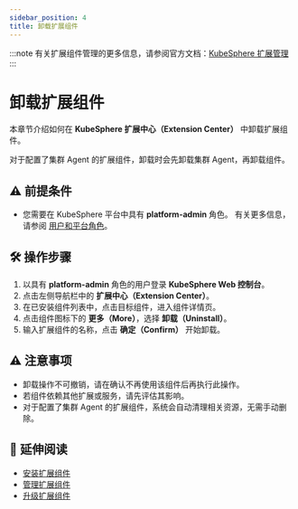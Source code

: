 ```yaml
---
sidebar_position: 4
title: 卸载扩展组件
---
```


:::note
有关扩展组件管理的更多信息，请参阅官方文档：[KubeSphere 扩展管理](https://docs.kubesphere.com.cn/v4.2.0/06-extension-management/)
:::

# 卸载扩展组件

本章节介绍如何在 **KubeSphere 扩展中心（Extension Center）** 中卸载扩展组件。

对于配置了集群 Agent 的扩展组件，卸载时会先卸载集群 Agent，再卸载组件。


## ⚠️ 前提条件

- 您需要在 KubeSphere 平台中具有 **platform-admin** 角色。
  有关更多信息，请参阅 [用户和平台角色](https://docs.kubesphere.com.cn/v4.2.0/07-user-guide/02-platform-management/04-users-and-roles/)。


## 🛠 操作步骤

1. 以具有 **platform-admin** 角色的用户登录 **KubeSphere Web 控制台**。
2. 点击左侧导航栏中的 **扩展中心（Extension Center）**。
3. 在已安装组件列表中，点击目标组件，进入组件详情页。
4. 点击组件图标下的 **更多（More）**，选择 **卸载（Uninstall）**。
5. 输入扩展组件的名称，点击 **确定（Confirm）** 开始卸载。


## ⚠️ 注意事项

- 卸载操作不可撤销，请在确认不再使用该组件后再执行此操作。
- 若组件依赖其他扩展或服务，请先评估其影响。
- 对于配置了集群 Agent 的扩展组件，系统会自动清理相关资源，无需手动删除。


## 📘 延伸阅读

- [安装扩展组件](/docs/extension-managerment/install)
- [管理扩展组件](/docs/extension-managerment/manage)
- [升级扩展组件](/docs/extension-managerment/upgrade)


